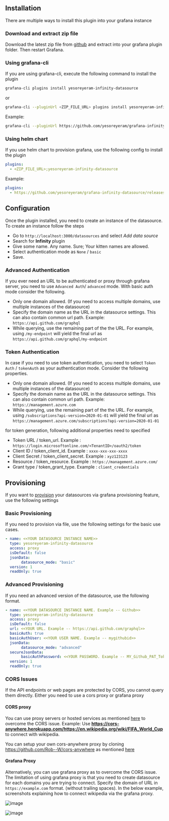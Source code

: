 ## Installation

There are multiple ways to install this plugin into your grafana instance

### Download and extract zip file

Download the latest zip file from [github](https://github.com/yesoreyeram/grafana-infinity-datasource/releases) and extract into your grafana plugin folder. Then restart Grafana.

### Using grafana-cli

If you are using grafana-cli, execute the following command to install the plugin

```sh
grafana-cli plugins install yesoreyeram-infinity-datasource
```
or

```sh
grafana-cli --pluginUrl <ZIP_FILE_URL> plugins install yesoreyeram-infinity-datasource
```

Example:

```sh
grafana-cli --pluginUrl https://github.com/yesoreyeram/grafana-infinity-datasource/releases/download/v0.6.0-alpha2/yesoreyeram-infinity-datasource-0.6.0.zip plugins install yesoreyeram-infinity-datasource
```

### Using helm chart

If you use helm chart to provision grafana, use the following config to install the plugin

```yml
plugins:
  - <ZIP_FILE_URL>;yesoreyeram-infinity-datasource
```

Example:

```yml
plugins:
  - https://github.com/yesoreyeram/grafana-infinity-datasource/releases/download/v0.6.0-alpha2/yesoreyeram-infinity-datasource-0.6.0.zip;yesoreyeram-infinity-datasource
```

## Configuration

Once the plugin installed, you need to create an instance of the datasource. To create an instance follow the steps

* Go to `http://localhost:3000/datasources` and select *Add data source*
* Search for **Infinity** plugin
* Give some name. Any name. Sure; Your kitten names are allowed.
* Select authentication mode as `None` / `basic`
* Save.

### Advanced Authentication

If you ever need an URL to be authenticated or proxy through grafana server, you need to use `Advanced Auth`/ `advanced` mode.  With basic auth mode consider the following.

* Only one domain allowed. (If you need to access multiple domains, use multiple instances of the datasource)
* Specify the domain name as the URL in the datasource settings. This can also contain common url path. Example: `https://api.github.com/graphql`
* While querying, use the remaining part of the the URL. For example, using `/my-endpoint` will yield the final url as `https://api.github.com/graphql/my-endpoint`

### Token Authentication

In case if you need to use token authentication, you need to select `Token Auth` / `tokenAuth` as your authentication mode. Consider the following properties. 

* Only one domain allowed. (If you need to access multiple domains, use multiple instances of the datasource)
* Specify the domain name as the URL in the datasource settings. This can also contain common url path. Example: `https://management.azure.com`
* While querying, use the remaining part of the the URL. For example, using `/subscriptions?api-version=2020-01-01` will yield the final url as `https://management.azure.com/subscriptions?api-version=2020-01-01`

for token generation, following additional properties need to specified

* Token URL / token_url. Example : `https://login.microsoftonline.com/<TenantID>/oauth2/token`
* Client ID / token_client_id. Example : `xxxx-xxx-xxx-xxxx`
* Client Secret / token_client_secret. Example : `xyz123123`
* Resource / token_resource. Example : `https://management.azure.com/`
* Grant type / token_grant_type. Example : `client_credentials`

## Provisioning

If you want to [provision](https://grafana.com/docs/grafana/latest/administration/provisioning/#provisioning-grafana) your datasources via grafana provisioning feature, use the following settings

### Basic Provisioning

If you need to provision via file, use the following settings for the basic use cases.

```yaml
- name: <<YOUR DATASOURCE INSTANCE NAME>>
  type: yesoreyeram-infinity-datasource
  access: proxy
  isDefault: false
  jsonData:
       datasource_mode: "basic"
  version: 1
  readOnly: true
```

### Advanced Provisioning

If you need an advanced version of the datasource, use the following format.

```yaml
- name: <<YOUR DATASOURCE INSTANCE NAME. Example -- Github>>
  type: yesoreyeram-infinity-datasource
  access: proxy
  isDefault: false
  url: <<YOUR URL. Example -- https://api.github.com/graphql>>
  basicAuth: true
  basicAuthUser: <<YOUR USER NAME. Example -- mygithubid>>
  jsonData:
       datasource_mode: "advanced"
  secureJsonData:
       basicAuthPassword: <<YOUR PASSWORD. Example -- MY_Github_PAT_Token>>
  version: 1
  readOnly: true
```

### CORS Issues

If the API endpoints or web pages are protected by CORS, you cannot query them directly. Either you need to use a cors proxy or grafana proxy

#### CORS proxy

You can use proxy servers or hosted services as mentioned [here](https://stackoverflow.com/a/32167044/1576253) to overcome the CORS issue. Example: Use **https://cors-anywhere.herokuapp.com/https://en.wikipedia.org/wiki/FIFA_World_Cup** to connect with wikipedia.
 
You can setup your own cors-anywhere proxy by cloning https://github.com/Rob--W/cors-anywhere as mentioned [here](https://stackoverflow.com/a/47085173/1576253)

#### Grafana Proxy

Alternatively, you can use grafana proxy as to overcome the CORS issue. The limitation of using grafana proxy is that you need to create datasource for each domains you are trying to connect. Specify the domain of URL in `https://example.com` format. (without trailing spaces). In the below example, screenshots explaining how to connect wikipedia via the grafana proxy.

![image](https://user-images.githubusercontent.com/153843/100860274-35ef3d80-3488-11eb-929b-be096edadb8a.png)

![image](https://user-images.githubusercontent.com/153843/100860310-430c2c80-3488-11eb-9fe5-168e22fa55a2.png)


